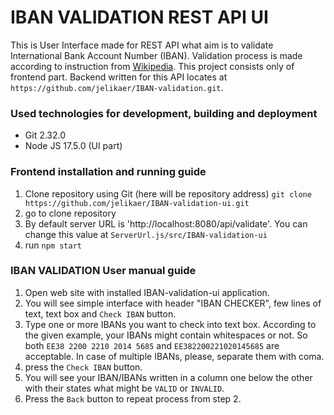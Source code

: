 # IBAN VALIDATION REST API UI
This is User Interface made for REST API what aim is to validate International Bank Account Number (IBAN). Validation process is made according to instruction from [Wikipedia](https://en.wikipedia.org/wiki/International_Bank_Account_Number#Algorithms).
This project consists only of frontend part. Backend written for this API locates at `https://github.com/jelikaer/IBAN-validation.git`.

### Used technologies for development, building and deployment
* Git 2.32.0
* Node JS 17.5.0 (UI part)

### Frontend installation and running guide
1. Clone repository using Git (here will be repository address)
 `git clone https://github.com/jelikaer/IBAN-validation-ui.git`
2. go to clone repository
3. By default server URL is 'http://localhost:8080/api/validate'. You can change this value at `ServerUrl.js/src/IBAN-validation-ui`
4. run `npm start`

### IBAN VALIDATION User manual guide
1. Open web site with installed IBAN-validation-ui application.
2. You will see simple interface with header "IBAN CHECKER", few lines of text, text box and `Check IBAN` button.
3. Type one or more IBANs you want to check into text box. According to the given example, your IBANs might contain whitespaces or not. So both  `EE38 2200 2210 2014 5685` and `EE382200221020145685` are acceptable. In case of multiple IBANs, please, separate them with coma.
4. press the `Check IBAN` button.
5. You will see your IBAN/IBANs written in a column one below the other with their states what might be `VALID` or `INVALID`.
6. Press the `Back` button to repeat process from step 2.
